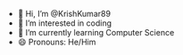 - 👋 Hi, I’m @KrishKumar89
- 👀 I’m interested in coding
- 🌱 I’m currently learning Computer Science
- 😄 Pronouns: He/Him


<!---
KrishKumar89/KrishKumar89 is a ✨ special ✨ repository because its `README.md` (this file) appears on your GitHub profile.
You can click the Preview link to take a look at your changes.
--->
